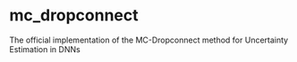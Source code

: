 # mc_dropconnect
The official implementation of the MC-Dropconnect method for Uncertainty Estimation in DNNs

